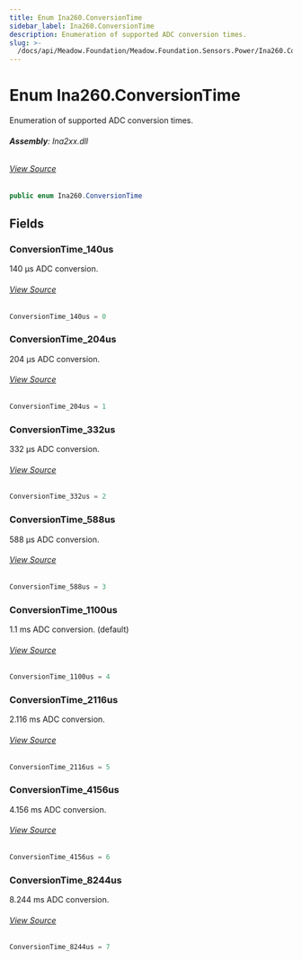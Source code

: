 ```yaml
---
title: Enum Ina260.ConversionTime
sidebar_label: Ina260.ConversionTime
description: Enumeration of supported ADC conversion times.
slug: >-
  /docs/api/Meadow.Foundation/Meadow.Foundation.Sensors.Power/Ina260.ConversionTime
---
```

# Enum Ina260.ConversionTime
Enumeration of supported ADC conversion times.

###### **Assembly**: Ina2xx.dll
###### [View Source](https://github.com/WildernessLabs/Meadow.Foundation.git/blob/develop/Source/Meadow.Foundation.Peripherals/Sensors.Power.Ina2xx/Driver/Drivers/Ina260.cs#L251)
```csharp title="Declaration"
public enum Ina260.ConversionTime
```
## Fields
### ConversionTime_140us
140 µs ADC conversion.
###### [View Source](https://github.com/WildernessLabs/Meadow.Foundation.git/blob/develop/Source/Meadow.Foundation.Peripherals/Sensors.Power.Ina2xx/Driver/Drivers/Ina260.cs#L254)
```csharp title="Declaration"
ConversionTime_140us = 0
```
### ConversionTime_204us
204 µs ADC conversion.
###### [View Source](https://github.com/WildernessLabs/Meadow.Foundation.git/blob/develop/Source/Meadow.Foundation.Peripherals/Sensors.Power.Ina2xx/Driver/Drivers/Ina260.cs#L256)
```csharp title="Declaration"
ConversionTime_204us = 1
```
### ConversionTime_332us
332 µs ADC conversion.
###### [View Source](https://github.com/WildernessLabs/Meadow.Foundation.git/blob/develop/Source/Meadow.Foundation.Peripherals/Sensors.Power.Ina2xx/Driver/Drivers/Ina260.cs#L258)
```csharp title="Declaration"
ConversionTime_332us = 2
```
### ConversionTime_588us
588 µs ADC conversion.
###### [View Source](https://github.com/WildernessLabs/Meadow.Foundation.git/blob/develop/Source/Meadow.Foundation.Peripherals/Sensors.Power.Ina2xx/Driver/Drivers/Ina260.cs#L260)
```csharp title="Declaration"
ConversionTime_588us = 3
```
### ConversionTime_1100us
1.1 ms ADC conversion. (default)
###### [View Source](https://github.com/WildernessLabs/Meadow.Foundation.git/blob/develop/Source/Meadow.Foundation.Peripherals/Sensors.Power.Ina2xx/Driver/Drivers/Ina260.cs#L262)
```csharp title="Declaration"
ConversionTime_1100us = 4
```
### ConversionTime_2116us
2.116 ms ADC conversion.
###### [View Source](https://github.com/WildernessLabs/Meadow.Foundation.git/blob/develop/Source/Meadow.Foundation.Peripherals/Sensors.Power.Ina2xx/Driver/Drivers/Ina260.cs#L264)
```csharp title="Declaration"
ConversionTime_2116us = 5
```
### ConversionTime_4156us
4.156 ms ADC conversion.
###### [View Source](https://github.com/WildernessLabs/Meadow.Foundation.git/blob/develop/Source/Meadow.Foundation.Peripherals/Sensors.Power.Ina2xx/Driver/Drivers/Ina260.cs#L266)
```csharp title="Declaration"
ConversionTime_4156us = 6
```
### ConversionTime_8244us
8.244 ms ADC conversion.
###### [View Source](https://github.com/WildernessLabs/Meadow.Foundation.git/blob/develop/Source/Meadow.Foundation.Peripherals/Sensors.Power.Ina2xx/Driver/Drivers/Ina260.cs#L268)
```csharp title="Declaration"
ConversionTime_8244us = 7
```
